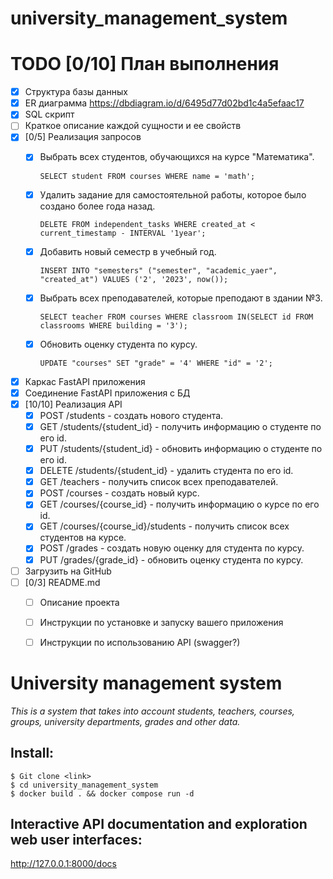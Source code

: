 # university_management_system



# TODO [0/10] План выполнения
- [x] Структура базы данных
- [x] ER диаграмма https://dbdiagram.io/d/6495d77d02bd1c4a5efaac17
- [x] SQL скрипт
- [ ] Краткое описание каждой сущности и ее свойств
- [x] [0/5] Реализация запросов
  - [x] Выбрать всех студентов, обучающихся на курсе "Математика".

        SELECT student FROM courses WHERE name = 'math';

  - [x] Удалить задание для самостоятельной работы, которое было создано более года назад.

        DELETE FROM independent_tasks WHERE created_at < current_timestamp - INTERVAL '1year';

  - [x] Добавить новый семестр в учебный год.

        INSERT INTO "semesters" ("semester", "academic_yaer", "created_at") VALUES ('2', '2023', now());
  
  - [x] Выбрать всех преподавателей, которые преподают в здании №3.

        SELECT teacher FROM courses WHERE classroom IN(SELECT id FROM classrooms WHERE building = '3');

  - [x] Обновить оценку студента по курсу.

        UPDATE "courses" SET "grade" = '4' WHERE "id" = '2';

- [x] Каркас FastAPI приложения
- [x] Соединение FastAPI приложения с БД
- [x] [10/10] Реализация API
  - [x] POST /students - создать нового студента.
  - [x] GET /students/{student_id} - получить информацию о студенте по его id.
  - [x] PUT /students/{student_id} - обновить информацию о студенте по его id.
  - [x] DELETE /students/{student_id} - удалить студента по его id.
  - [x] GET /teachers - получить список всех преподавателей.
  - [x] POST /courses - создать новый курс.
  - [x] GET /courses/{course_id} - получить информацию о курсе по его id.
  - [x] GET /courses/{course_id}/students - получить список всех студентов на курсе.
  - [x] POST /grades - создать новую оценку для студента по курсу.
  - [x] PUT /grades/{grade_id} - обновить оценку студента по курсу.
- [ ] Загрузить на GitHub
- [ ] [0/3] README.md
  - [ ] Описание проекта
  - [ ] Инструкции по установке и запуску вашего приложения
  - [ ] Инструкции по использованию API (swagger?)



#  **University management system**

*This is a system that takes into account students, teachers, courses, groups, university departments, grades and other data.*

## Install:
<div class="termy">

```console
$ Git clone <link>
$ cd university_management_system
$ docker build . && docker compose run -d
```

</div>

## Interactive API documentation and exploration web user interfaces:

<http://127.0.0.1:8000/docs>



